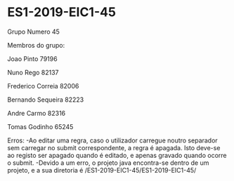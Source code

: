 # ES1-2019-EIC1-45

Grupo Numero 45

Membros do grupo:

Joao Pinto 79196

Nuno Rego 82137

Frederico Correia 82006

Bernando Sequeira 82223

Andre Carmo 82316

Tomas Godinho 65245


Erros: 
  -Ao editar uma regra, caso o utilizador carregue noutro separador sem carregar no submit correspondente, a regra é apagada. Isto deve-se ao registo ser apagado quando é editado, e apenas gravado quando ocorre o submit.
  -Devido a um erro, o projeto java encontra-se dentro de um projeto, e a sua diretoria é /ES1-2019-EIC1-45/ES1-2019-EIC1-45/
